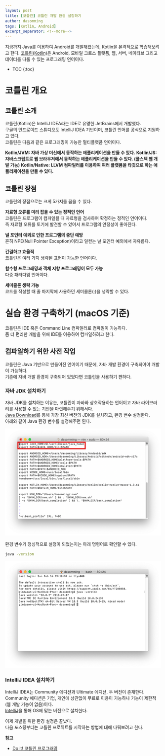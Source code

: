 ```yaml
---
layout: post
title: [코틀린] 코틀린 개발 환경 설정하기
author: dasomming
tags: [Kotlin, Android]
excerpt_separator: <!--more-->
---
```


지금까지 Java를 이용하여 Android를 개발해왔는데, Kotlin을 본격적으로 학습해보려고 한다.
[코틀린(Kotlin)](https://kotlinlang.org/)은 Android, 모바일 크로스 플랫폼, 웹, 서버, 네이티브 그리고 데이터를 다룰 수 있는 프로그래밍 언어이다.<!--more-->

* TOC
{:toc}

# 코틀린 개요
## 코틀린 소개
코틀린(Kotlin)은 IntelliJ IDEA라는 IDE로 유명한 JetBrains에서 개발했다.  
구글의 안드로이드 스튜디오도 IntelliJ IDEA 기반이며, 코틀린 언어를 공식으로 지원하고 있다.  
코틀린은 다음과 같은 프로그래밍이 가능한 멀티플랫폼 언어이다.  
  
**Kotlin/JVM: 자바 가상 머신에서 동작하는 애플리케이션을 만들 수 있다.**
**Kotlin/JS: 자바스크립트로 웹 브라우저에서 동작하는 애플리케이션을 만들 수 있다. (풀스택 웹 개발 가능)**
**Kotlin/Native: LLVM 컴파일러를 이용하여 여러 플랫폼을 타깃으로 하는 애플리케이션을 만들 수 있다.**
  
## 코틀린 장점
코틀린의 장점으로는 크게 5가지를 꼽을 수 있다.
  
**자료형 오류를 미리 잡을 수 있는 정적인 언어**  
코틀린은 프로그램이 컴파일될 때 자료형을 검사하여 확정하는 정적인 언어이다.  
즉 자료형 오류를 토기에 발견할 수 있어서 프로그램의 안정성이 좋아진다.  
  
**널 포인터 예외로 인한 프로그램의 중단 예방**  
흔히 NPE(Null Pointer Exception)이라고 일컫는 널 포인터 예외에서 자유롭다.  
  
**간결하고 효율적**  
코틀린은 여러 가지 생략된 표현이 가능한 언어이다.  
  
**함수형 프로그래밍과 객체 지향 프로그래밍이 모두 가능**  
다중 패러다임 언어이다.  
  
**세미콜론 생략 가능**  
코드를 작성할 때 줄 마지막에 사용하던 세미콜론(;)을 생략할 수 있다.  
  
# 실습 환경 구축하기 (macOS 기준)
코틀린은 IDE 혹은 Command Line 컴파일러로 컴파일이 가능하다.  
좀 더 편리한 개발을 위해 IDE를 이용하여 컴파일하려고 한다.
  
## 컴파일하기 위한 사전 작업
코틀린은 Java 기반으로 만들어진 언어이기 때문에, 자바 개발 환경이 구축되어야 개발이 가능하다.  
기존에 자바 개발 환경이 구축되어 있었다면 코틀린을 사용하기 편하다.  
  
### 자바 JDK 설치하기
자바 JDK를 설치하는 이유는, 코틀린이 자바와 상호작용하는 언어이고 자바 라이브러리를 사용할 수 있는 기반을 마련해주기 위해서다.  
[Java Download](oracle.com/java/technologies/javase-downloads.html)를 통해 가장 최신 버전의 JDK를 설치하고, 환경 변수 설정한다.  
아래와 같이 Java 환경 변수를 설정해주면 된다.  
  
![environment](./assets/img/20200211_environment.png)  
  
환경 변수기 정싱적으로 설정이 되었는지는 아래 명령어로 확인할 수 있다.

```bash
java -version
```
  
![javaversion](./assets/img/20200211_javaversion.png)  
  
### IntelliJ IDEA 설치하기
IntelliJ IDEA는 Community 에디션과 Ultimate 에디션, 두 버전이 존재한다.  
Community 에디션은 기업, 개인에 상관없이 무료로 이용이 가능하나 기능이 제한적(웹 개발 기능이 없음)이다.  
[IntelliJ](www.jetbrains.com/idea/download)을 통해 OS에 맞는 버전으로 설치한다.  
  
이제 개발을 위한 환경 설정은 끝났다.  
다음 포스팅부터는 코틀린 프로젝트를 시작하는 방법에 대해 다뤄보려고 한다.  
  
**참고**  
* [Do it! 코틀린 프로그래밍](www.yes24.com/Product/Goods/74035266)
